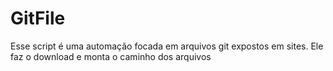 # GitFile
Esse script é uma automação focada em arquivos git expostos em sites. Ele faz o download e monta o caminho dos arquivos
